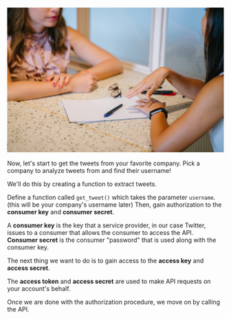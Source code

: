 ![Two Woman Chatting](./image/pexels-photo-1311518.jpeg)

Now, let's start to get the tweets from your favorite company. Pick a company to analyze tweets from and find their username!

We'll do this by creating a function to extract tweets. 

Define a function called `get_tweet()` which takes the parameter `username`. (this will be your company's username later) Then, gain authorization to the **consumer key** and **consumer secret**.

A **consumer key** is the key that a service provider, in our case Twitter, issues to a consumer that allows the consumer to access the API. **Consumer secret** is the consumer "password" that is used along with the consumer key.



The next thing we want to do is to gain access to the **access key** and **access secret**.

The **access token** and **access secret** are used to make API requests on your account's behalf.



Once we are done with the authorization procedure, we move on by calling the API.